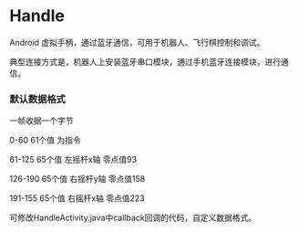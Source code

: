 # Handle
Android 虚拟手柄，通过蓝牙通信，可用于机器人、飞行棋控制和调试。

典型连接方式是，机器人上安装蓝牙串口模块，通过手机蓝牙连接模块，进行通信。

### 默认数据格式
一帧收据一个字节

0-60    61个值 为指令

61-125  65个值 左摇杆x轴 零点值93

126-190 65个值 右摇杆y轴 零点值158

191-155 65个值 右摇杆x轴 零点值223

可修改HandleActivity.java中callback回调的代码，自定义数据格式。

